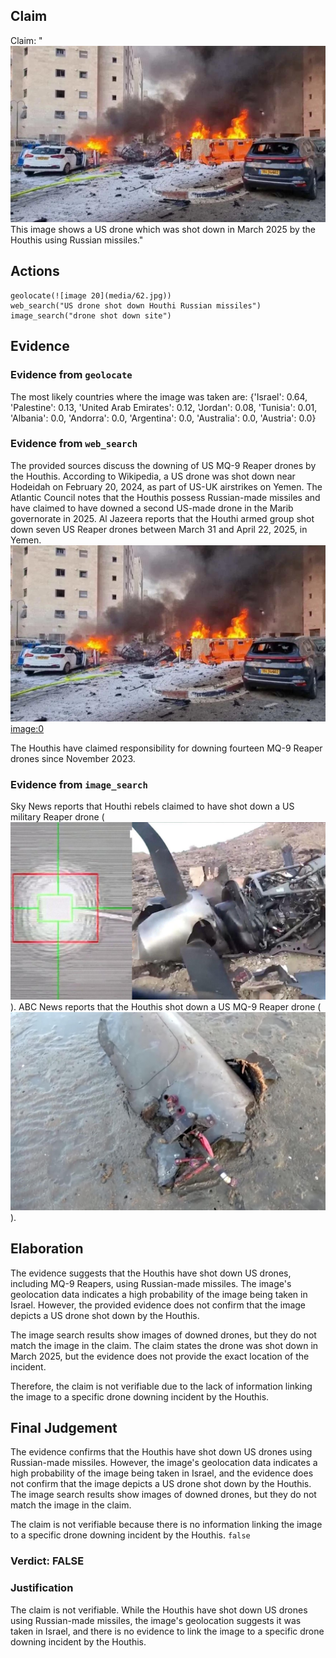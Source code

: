 ## Claim
Claim: "![image 20](media/62.jpg) This image shows a US drone which was shot down in March 2025 by the Houthis using Russian missiles."

## Actions
```
geolocate(![image 20](media/62.jpg))
web_search("US drone shot down Houthi Russian missiles")
image_search("drone shot down site")
```

## Evidence
### Evidence from `geolocate`
The most likely countries where the image was taken are: {'Israel': 0.64, 'Palestine': 0.13, 'United Arab Emirates': 0.12, 'Jordan': 0.08, 'Tunisia': 0.01, 'Albania': 0.0, 'Andorra': 0.0, 'Argentina': 0.0, 'Australia': 0.0, 'Austria': 0.0}

### Evidence from `web_search`
The provided sources discuss the downing of US MQ-9 Reaper drones by the Houthis. According to Wikipedia, a US drone was shot down near Hodeidah on February 20, 2024, as part of US-UK airstrikes on Yemen. The Atlantic Council notes that the Houthis possess Russian-made missiles and have claimed to have downed a second US-made drone in the Marib governorate in 2025. Al Jazeera reports that the Houthi armed group shot down seven US Reaper drones between March 31 and April 22, 2025, in Yemen. ![image 20](media/62.jpg) <image:0>

The Houthis have claimed responsibility for downing fourteen MQ-9 Reaper drones since November 2023.


### Evidence from `image_search`
Sky News reports that Houthi rebels claimed to have shot down a US military Reaper drone (![image 7845](media/2025-08-30_08-00-1756540837-922969.jpg)). ABC News reports that the Houthis shot down a US MQ-9 Reaper drone (![image 7847](media/2025-08-30_08-00-1756540839-311926.jpg)).



## Elaboration
The evidence suggests that the Houthis have shot down US drones, including MQ-9 Reapers, using Russian-made missiles. The image's geolocation data indicates a high probability of the image being taken in Israel. However, the provided evidence does not confirm that the image depicts a US drone shot down by the Houthis.

The image search results show images of downed drones, but they do not match the image in the claim. The claim states the drone was shot down in March 2025, but the evidence does not provide the exact location of the incident.

Therefore, the claim is not verifiable due to the lack of information linking the image to a specific drone downing incident by the Houthis.


## Final Judgement
The evidence confirms that the Houthis have shot down US drones using Russian-made missiles. However, the image's geolocation data indicates a high probability of the image being taken in Israel, and the evidence does not confirm that the image depicts a US drone shot down by the Houthis. The image search results show images of downed drones, but they do not match the image in the claim.

The claim is not verifiable because there is no information linking the image to a specific drone downing incident by the Houthis. `false`

### Verdict: FALSE

### Justification
The claim is not verifiable. While the Houthis have shot down US drones using Russian-made missiles, the image's geolocation suggests it was taken in Israel, and there is no evidence to link the image to a specific drone downing incident by the Houthis.

